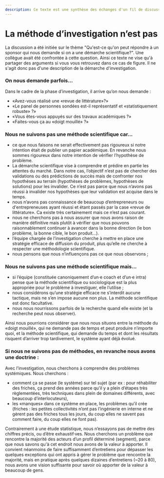 ```yaml
---
description: Ce texte est une synthèse des échanges d'un fil de discussion en ligne.
---
```


# La méthode d’investigation n’est pas

La discussion a été initiée sur le thème "Qu'est-ce qu'on peut répondre à un sponsor qui nous demande si on a une démarche scientifique?". Une collègue avait été confrontée à cette question. Ainsi ce texte ne vise qu'à partager des arguments si vous vous retrouvez dans ce cas de figure. Il ne s'agit donc pas d'une description de la démarche d'investigation.

### On nous demande parfois…

Dans le cadre de la phase d’investigation, il arrive qu’on nous demande :

* «Avez-vous réalisé une «revue de littérature»?»
* «Le panel de personnes sondées est-il représentatif et «statistiquement robuste» ?»
* «Vous êtes-vous appuyés sur des travaux académiques ?»
* «Faites-vous ça au «doigt mouillé» ?»

### Nous ne suivons pas une méthode scientifique car…

* ce que nous faisons ne serait effectivement pas rigoureux si notre intention était de publier un papier académique. En revanche nous sommes rigoureux dans notre intention de vérifier l’hypothèse de problème.
* La démarche scientifique vise à comprendre et prédire en partie les attentes du marché. Dans notre cas, l’objectif n’est pas de chercher des validations ou des prédictions de succès mais de confronter nos hypothèses au terrain (hypothèses de problèmes, hypothèses de solutions) pour les invalider. Ce n’est pas parce que nous n’avons pas réussi à invalider nos hypothèses que leur validation est acquise dans le temps.
* nous n’avons pas connaissance de beaucoup d’entrepreneurs ou d'entrepreneuses ayant réussi et étant passés par la case «revue de littérature». Ca existe très certainement mais ce n’est pas courant.
* nous ne cherchons pas à nous assurer que nous avons raison de manière définitive mais plutôt à vérifier que nous pouvons raisonnablement continuer à avancer dans la bonne direction (le bon problème, la bonne cible, le bon produit…).
* l’équipe chargée de l’investigation cherche à mettre en place une stratégie efficace de diffusion du produit, plus qu’elle ne cherche à respecter une méthodologie scientifique.
* nous pensons que nous n’influençons pas ce que nous observons ;

### Nous ne suivons pas une méthode scientifique mais…

* si l’équipe (constituée canoniquement d’un·e coach et d’un·e intra) pense que la méthode scientifique ou sociologique est la plus appropriée pour le problème à investiguer, elle l’utilise ;
* nous considérons qu’une stratégie efficace ne s’interdit aucune tactique, mais ne s’en impose aucune non plus. La méthode scientifique est donc facultative.
* nous nous nourrissons parfois de la recherche quand elle existe (et la recherche peut nous observer).

Ainsi nous pourrions considérer que nous nous situons entre la méthode du «doigt mouillé», qui ne demande pas de temps et peut produire n’importe quoi, et la méthode scientifique, qui demande du temps et dont les résultats risquent d’arriver trop tardivement, le système ayant déjà évolué.

### Si nous ne suivons pas de méthodes, en revanche nous avons une doctrine :

Avec l’investigation, nous cherchons à comprendre des problèmes systémiques. Nous cherchons :

* comment ça se passe (le système) sur tel sujet (par ex : pour réhabiliter des friches, ça prend des années parce qu'il y a plein d’étapes très règlementées, très techniques dans plein de domaines différents, avec beaucoup d’interlocuteurs),
* les «manques» dans ce système en place, les problèmes qu’il crée (friches : les petites collectivités n’ont pas l’ingénierie en interne et ne gèrent pas des friches tous les jours, du coup elles ne savent pas comment faire, du coup elles ne font pas).

Contrairement à une étude statistique, nous n’essayons pas de mettre des chiffres précis, ou d’être exhaustif·ves. Nous cherchons un problème que rencontre la majorité des acteurs d’un profil déterminé (segment), parce que nous savons qu'à cet endroit nous avons de la valeur à apporter. Il convient néanmoins de faire suffisamment d’entretiens pour dépasser les quelques exceptions qui ont appris à gérer le problème que rencontre la majorité, mais en pratique après quelques dizaines d’entretiens (\~20 à 80), nous avons une vision suffisante pour savoir où apporter de la valeur à beaucoup de gens.
